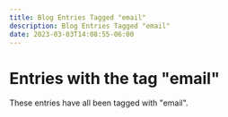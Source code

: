 ```yaml
---
title: Blog Entries Tagged "email"
description: Blog Entries Tagged "email"
date: 2023-03-03T14:08:55-06:00
---
```

# Entries with the tag "email"

These entries have all been tagged with "email".